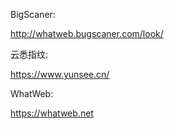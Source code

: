BigScaner:

http://whatweb.bugscaner.com/look/

云悉指纹:

https://www.yunsee.cn/

WhatWeb:

https://whatweb.net

